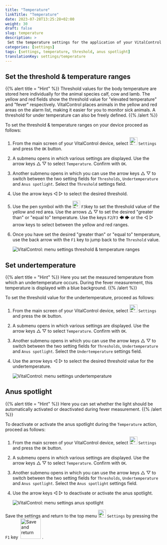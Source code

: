 ```yaml
---
title: "Temperature"
linkTitle: "Temperature"
date: 2023-07-28T13:25:28+02:00
weight: 30
draft: false
slug: temperature
description: >
 Set the temperature settings for the application of your VitalControl device
categories: [settings]
tags: [settings, temperature, threshold, anus spotlight]
translationKey: settings/temperature
---
```

## Set the threshold & temperature ranges
{{% alert title = "Hint" %}}
Threshold values for the body temperature are stored here individually for the animal species calf, cow and lamb. The yellow and red fields show the threshold value for "elevated temperature" and "fever" respectively. VitalControl places animals in the yellow and red areas on the alarm list, making it easier for you to monitor sick animals. A threshold for under temperature can also be freely defined.
{{% /alert %}}

To set the threshold & temperature ranges on your device proceed as follows:

1. From the main screen of your VitalControl device, select <img src="/icons/gear.svg" width="25" align="bottom" alt="Settings" /> `Settings` and press the `OK` button.

2. A submenu opens in which various settings are displayed. Use the arrow keys △ ▽ to select `Temperature`. Confirm with `OK`.

3. Another submenu opens in which you can use the arrow keys △ ▽ to switch between the two setting fields for `Thresholds`, `Undertemperature` and `Anus spotlight`. Select the `Threshold` settings field.

4. Use the arrow keys ◁ ▷ to select the desired threshold.

5. Use the pen symbol with the <img src="/icons/actions/edit.svg" width="24" align="bottom" alt="Bearbeiten" /> `F3`key to set the threshold value of the yellow and red area. Use the arrows △ ▽ to set the desired "greater than" or "equal to" temperature. Use the keys `F2`/`F3` 🡄 🡆 or the ◁ ▷ arrow keys to select between the yellow and red ranges.

6. Once you have set the desired "greater than" or "equal to" temperature, use the back arrow with the `F1` key to jump back to the `Threshold` value.

    ![VitalControl: menu settings threshold & temperature ranges](../images/threshold.png "Threshold & Temperature ranges")


## Set undertemperature
{{% alert title = "Hint" %}}
Here you set the measured temperature from which an undertemperature occurs. During the fever measurement, this temperature is displayed with a blue background.
{{% /alert %}}

To set the threshold value for the undertemperature, proceed as follows:

1. From the main screen of your VitalControl device, select <img src="/icons/gear.svg" width="25" align="bottom" alt="Settings" /> `Settings` and press the `OK` button.

2. A submenu opens in which various settings are displayed. Use the arrow keys △ ▽ to select `Temperature`. Confirm with `OK`.

3. Another submenu opens in which you can use the arrow keys △ ▽ to switch between the two setting fields for `Thresholds`, `Undertemperature` and `Anus spotlight`. Select the `Undertemperature` settings field.

4. Use the arrow keys ◁ ▷ to select the desired threshold value for the undertemperature.

    ![VitalControl: menu settings undertemperature](../images/undertemperature.png "Undertemperature")

## Anus spotlight
{{% alert title = "Hint" %}}
Here you can set whether the light should be automatically activated or deactivated during fever measurement.
{{% /alert %}}

To deactivate or activate the anus spotlight during the `Temperature` action, proceed as follows:

1. From the main screen of your VitalControl device, select <img src="/icons/gear.svg" width="25" align="bottom" alt="Settings" /> `Settings` and press the `OK` button.

2. A submenu opens in which various settings are displayed. Use the arrow keys △ ▽ to select `Temperature`. Confirm with `OK`.

3.  Another submenu opens in which you can use the arrow keys △ ▽ to switch between the two setting fields for `Thresholds`, `Undertemperature` and `Anus spotlight`. Select the `Anus spotlight` settings field.

4. Use the arrow keys ◁ ▷ to deactivate or activate the anus spotlight.

    ![VitalControl: menu settings anus spotlight](../images/anusspotlight.png "Anus spotlight")

Save the settings and return to the top menu <img src="/icons/gear.svg" width="25" align="bottom" alt="Settings" /> `Settings` by pressing the `F1` key &nbsp;<img src="/icons/footer/save_exit.svg" width="65" align="bottom" alt="Save and return" />&nbsp;.

